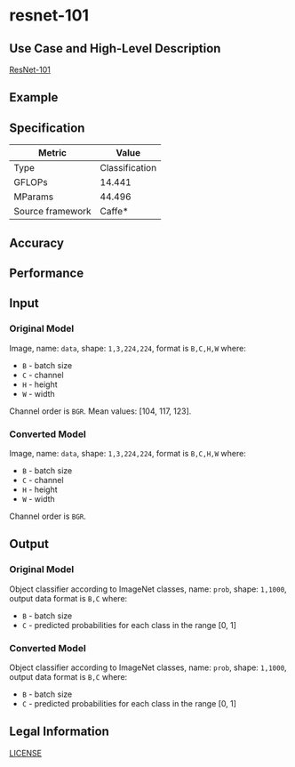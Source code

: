 # resnet-101

## Use Case and High-Level Description

[ResNet-101](https://arxiv.org/pdf/1512.03385.pdf)

## Example

## Specification

| Metric            | Value         |
|-------------------|---------------|
| Type              | Classification|
| GFLOPs            | 14.441        |
| MParams           | 44.496        |
| Source framework  | Caffe\*       |

## Accuracy

## Performance

## Input

### Original Model

Image, name: `data`,  shape: `1,3,224,224`, format is `B,C,H,W` where:

- `B` - batch size
- `C` - channel
- `H` - height
- `W` - width

Channel order is `BGR`. 
Mean values: [104, 117, 123].

### Converted Model

Image, name: `data`,  shape: `1,3,224,224`, format is `B,C,H,W` where:

- `B` - batch size
- `C` - channel
- `H` - height
- `W` - width

Channel order is `BGR`.

## Output

### Original Model

Object classifier according to ImageNet classes, name: `prob`,  shape: `1,1000`, output data format is `B,C` where:

- `B` - batch size
- `C` - predicted probabilities for each class in the range [0, 1]

### Converted Model

Object classifier according to ImageNet classes, name: `prob`,  shape: `1,1000`, output data format is `B,C` where:

- `B` - batch size
- `C` - predicted probabilities for each class in the range [0, 1]

## Legal Information

[LICENSE](https://raw.githubusercontent.com/KaimingHe/deep-residual-networks/master/LICENSE)